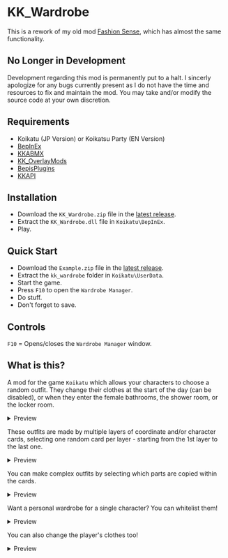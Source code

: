 # KK_Wardrobe
This is a rework of my old mod [Fashion Sense](https://github.com/FairBear/AYCABTM), which has almost the same functionality.

## No Longer in Development
Development regarding this mod is permanently put to a halt. I sincerly apologize for any bugs currently present as I do not have the time and resources to fix and maintain the mod. You may take and/or modify the source code at your own discretion.

## Requirements
* Koikatu (JP Version) or Koikatsu Party (EN Version)
* [BepInEx](https://github.com/BepInEx/BepInEx/releases)
* [KKABMX](https://github.com/ManlyMarco/ABMX/releases)
* [KK_OverlayMods](https://github.com/ManlyMarco/Illusion-Overlay-Mods/releases)
* [BepisPlugins](https://github.com/IllusionMods/BepisPlugins/releases)
* [KKAPI](https://github.com/IllusionMods/IllusionModdingAPI/releases)

## Installation
* Download the `KK_Wardrobe.zip` file in the [latest release](https://github.com/FairBear/KK_Wardrobe/releases/latest).
* Extract the `KK_Wardrobe.dll` file in `Koikatu\BepInEx`.
* Play.

## Quick Start
* Download the `Example.zip` file in the [latest release](https://github.com/FairBear/KK_Wardrobe/releases/latest).
* Extract the `kk_wardrobe` folder in `Koikatu\UserData`.
* Start the game.
* Press `F10` to open the `Wardrobe Manager`.
* Do stuff.
* Don't forget to save.

## Controls
`F10` = Opens/closes the `Wardrobe Manager` window.

## What is this?

A mod for the game `Koikatu` which allows your characters to choose a random outfit. They change their clothes at the start of the day (can be disabled), or when they enter the female bathrooms, the shower room, or the locker room.

<details>
  <summary>Preview</summary>
  
![](https://raw.githubusercontent.com/FairBear/KK_Wardrobe/master/Preview/Preview0.png)
</details>


These outfits are made by multiple layers of coordinate and/or character cards, selecting one random card per layer - starting from the 1st layer to the last one.

<details>
  <summary>Preview</summary>
  
![](https://raw.githubusercontent.com/FairBear/KK_Wardrobe/master/Preview/Preview1.png)
</details>


You can make complex outfits by selecting which parts are copied within the cards.

<details>
  <summary>Preview</summary>
  
![](https://raw.githubusercontent.com/FairBear/KK_Wardrobe/master/Preview/Preview2.png)
</details>


Want a personal wardrobe for a single character? You can whitelist them!

<details>
  <summary>Preview</summary>
  
![](https://raw.githubusercontent.com/FairBear/KK_Wardrobe/master/Preview/Preview3.png)
</details>


You can also change the player's clothes too!

<details>
  <summary>Preview</summary>
  
![](https://raw.githubusercontent.com/FairBear/KK_Wardrobe/master/Preview/Preview4.png)
</details>
